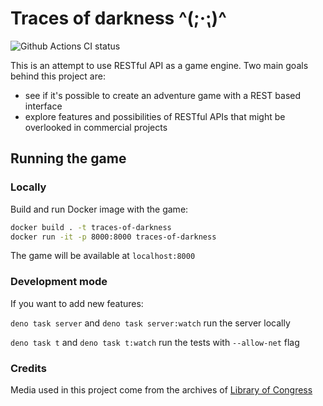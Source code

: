 # Traces of darkness ^(;·⁏)^

![Github Actions CI status](https://github.com/jakub-c/traces-of-darkness-api-game/actions/workflows/build.yml//badge.svg)

This is an attempt to use RESTful API as a game engine. Two main goals behind this project are:

* see if it's possible to create an adventure game with a REST based interface
* explore features and possibilities of RESTful APIs that might be overlooked in commercial projects

## Running the game

### Locally

Build and run Docker image with the game:

```bash
docker build . -t traces-of-darkness
docker run -it -p 8000:8000 traces-of-darkness
```

The game will be available at `localhost:8000`

### Development mode

If you want to add new features:

`deno task server` and `deno task server:watch` run the server locally

`deno task t` and `deno task t:watch` run the tests with `--allow-net` flag

### Credits

Media used in this project come from the archives of [Library of Congress](https://www.loc.gov)
